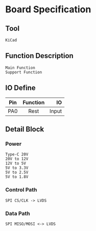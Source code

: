 # Board Specification

## Tool

    KiCad

## Function Description

    Main Function
    Support Function

## IO Define

| Pin      |      Function      |  IO     |
|----------|:------------------:|--------:|
| PA0      |      Rest          |  Input  |

## Detail Block

### Power 

    Type-C 20V
    20V to 12V
    12V to 5V
    5V to 3.3V
    5V to 2.5V
    5V to 1.8V

### Control Path

    SPI CS/CLK -> LVDS

### Data Path

    SPI MISO/MOSI <-> LVDS
